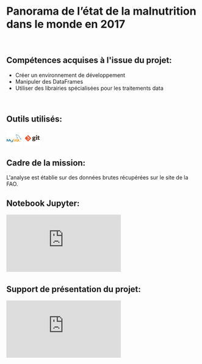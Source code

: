 # Panorama de l’état de la malnutrition dans le monde en 2017
<br>

## Compétences acquises à l'issue du projet:
* Créer un environnement de développement
* Manipuler des DataFrames
* Utiliser des librairies spécialisées pour les traitements data
<br>

## Outils utilisés:
<div>
  <img src="https://github.com/devicons/devicon/blob/master/icons/mysql/mysql-original-wordmark.svg" title="MySQL"  alt="MySQL" width="40" height="40"/>&nbsp;
  <img src="https://github.com/devicons/devicon/blob/master/icons/git/git-original-wordmark.svg" title="Git" **alt="Git" width="40" height="40"/>
</div>

## Cadre de la mission:
L'analyse est établie sur des données brutes récupérées sur le site de la FAO.
<br>

## Notebook Jupyter:
![alt text](https://github.com/StephaneBertrand34/Python-Panorama_de_la_malnutrition_dans_le_monde/blob/main/P4_BERTRAND_Jupyter.html)
<br>

## Support de présentation du projet:
![alt text](https://github.com/StephaneBertrand34/Python-Panorama_de_la_malnutrition_dans_le_monde/blob/main/P4_BERTRAND_Pr%C3%A9sentation.pdf)



